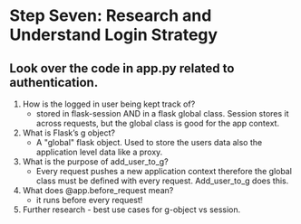 # Step Seven: Research and Understand Login Strategy
## Look over the code in app.py related to authentication.

1. How is the logged in user being kept track of?
    -   stored in flask-session AND in a flask global class. Session stores it across requests, but the global class is good for the app context. 
2. What is Flask’s g object?
    - A "global" flask object. Used to store the users data also the application level data like a proxy. 
3. What is the purpose of add_user_to_g?
    - Every request pushes a new application context therefore the global class must be defined with every request. Add_user_to_g does this.
4. What does @app.before_request mean?
    - it runs before every request!
5. Further research - best use cases for g-object vs session. 